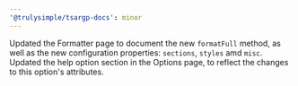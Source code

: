 ```yaml
---
'@trulysimple/tsargp-docs': minor
---
```


Updated the Formatter page to document the new `formatFull` method, as well as the new configuration properties: `sections`, `styles` amd `misc`. Updated the help option section in the Options page, to reflect the changes to this option's attributes.

